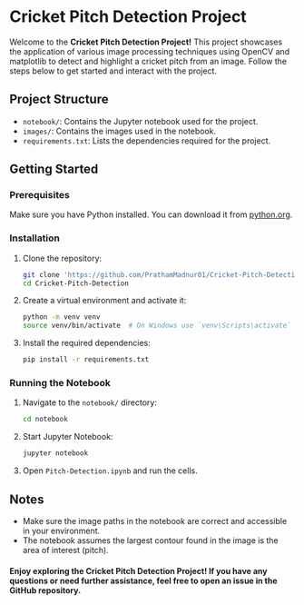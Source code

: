 # Cricket Pitch Detection Project

Welcome to the **Cricket Pitch Detection Project!** This project showcases the application of various image processing techniques using OpenCV and matplotlib to detect and highlight a cricket pitch from an image. Follow the steps below to get started and interact with the project.

## Project Structure

- `notebook/`: Contains the Jupyter notebook used for the project.
- `images/`: Contains the images used in the notebook.
- `requirements.txt`: Lists the dependencies required for the project.

## Getting Started

### Prerequisites

Make sure you have Python installed. You can download it from [python.org](https://www.python.org/).

### Installation

1. Clone the repository:
    ```bash
    git clone 'https://github.com/PrathamMadnur01/Cricket-Pitch-Detection.git'
    cd Cricket-Pitch-Detection
    ```

2. Create a virtual environment and activate it:
    ```bash
    python -m venv venv
    source venv/bin/activate  # On Windows use `venv\Scripts\activate`
    ```

3. Install the required dependencies:
    ```bash
    pip install -r requirements.txt
    ```

### Running the Notebook

1. Navigate to the `notebook/` directory:
    ```bash
    cd notebook
    ```

2. Start Jupyter Notebook:
    ```bash
    jupyter notebook
    ```

3. Open `Pitch-Detection.ipynb` and run the cells.

## Notes

- Make sure the image paths in the notebook are correct and accessible in your environment.
- The notebook assumes the largest contour found in the image is the area of interest (pitch).

#### Enjoy exploring the Cricket Pitch Detection Project! If you have any questions or need further assistance, feel free to open an issue in the GitHub repository.

